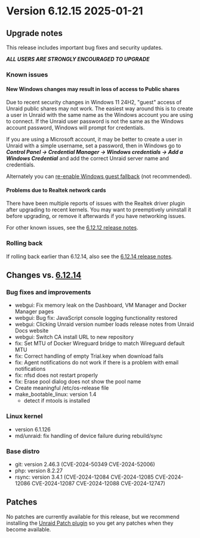 # Version 6.12.15 2025-01-21

## Upgrade notes

This release includes important bug fixes and security updates.

***ALL USERS ARE STRONGLY ENCOURAGED TO UPGRADE***

### Known issues

#### New Windows changes may result in loss of access to Public shares

Due to recent security changes in Windows 11 24H2, "guest" access of Unraid public shares may not work. The easiest
way around this is to create a user in Unraid with the same name as the Windows account you are using to connect.  If the Unraid
user password is not the same as the Windows account password, Windows will prompt for credentials.

If you are using a Microsoft account, it may be better to create a user in Unraid with a simple username, set a password,
then in Windows go to ***Control Panel → Credential Manager → Windows credentials → Add a Windows Credential*** and add the
correct Unraid server name and credentials.

Alternately you can [re-enable Windows guest fallback](https://techcommunity.microsoft.com/blog/filecab/accessing-a-third-party-nas-with-smb-in-windows-11-24h2-may-fail/4154300)
(not recommended).

#### Problems due to Realtek network cards

There have been multiple reports of issues with the Realtek driver plugin after upgrading to recent kernels. You may want to preemptively uninstall it before upgrading, or remove it afterwards if you have networking issues.

For other known issues, see the [6.12.12 release notes](6.12.12.md#known-issues).

### Rolling back

If rolling back earlier than 6.12.14, also see the [6.12.14 release notes](6.12.14.md#rolling-back).

## Changes vs. [6.12.14](6.12.14.md)

### Bug fixes and improvements

* webgui: Fix memory leak on the Dashboard, VM Manager and Docker Manager pages
* webgui: Bug fix: JavaScript console logging functionality restored
* webgui: Clicking Unraid version number loads release notes from Unraid Docs website
* webgui: Switch CA install URL to new repository
* fix: Set MTU of Docker Wireguard bridge to match Wireguard default MTU
* fix: Correct handling of empty Trial.key when download fails
* fix: Agent notifications do not work if there is a problem with email notifications
* fix: nfsd does not restart properly
* fix: Erase pool dialog does not show the pool name
* Create meaningful /etc/os-release file
* make_bootable_linux: version 1.4
  * detect if mtools is installed

### Linux kernel

* version 6.1.126
* md/unraid: fix handling of device failure during rebuild/sync

### Base distro

* git: version 2.46.3 (CVE-2024-50349 CVE-2024-52006)
* php: version 8.2.27
* rsync: version 3.4.1 (CVE-2024-12084 CVE-2024-12085 CVE-2024-12086 CVE-2024-12087 CVE-2024-12088 CVE-2024-12747)

## Patches

No patches are currently available for this release, but we recommend installing the
[Unraid Patch plugin](https://forums.unraid.net/topic/185560-unraid-patch-plugin/)
so you get any patches when they become available.
